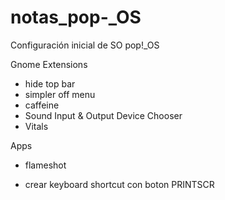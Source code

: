 # notas_pop-_OS

Configuración inicial de SO pop!_OS 

Gnome Extensions
- hide top bar
- simpler off menu
- caffeine
- Sound Input & Output Device Chooser
- Vitals

Apps
- flameshot 
+ crear keyboard shortcut con boton PRINTSCR 
